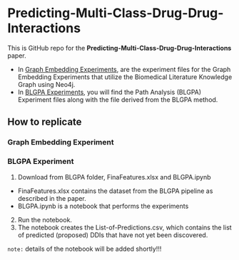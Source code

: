 # Predicting-Multi-Class-Drug-Drug-Interactions


This is GitHub repo for the **Predicting-Multi-Class-Drug-Drug-Interactions** paper.

- In [Graph Embedding Experiments](https://github.com/MariosVottas/Predicting-Multi-Class-Drug-Drug-Interactions/tree/main/Graph_Embedding_Experiments), are the experiment files for the Graph Embedding Experiments that utilize the Biomedical Literature Knowledge Graph using Neo4j.
- In [BLGPA Experiments](https://github.com/MariosVottas/Predicting-Multi-Class-Drug-Drug-Interactions/tree/main/BGLPA_Experiments), you will find the Path Analysis (BLGPA) Experiment files along with the file derived from the BLGPA method. 


## How to replicate

### Graph Embedding Experiment


### BLGPA Experiment
1. Download from BLGPA folder, FinaFeatures.xlsx and BLGPA.ipynb
  - FinaFeatures.xlsx contains the dataset from the BLGPA pipeline as described in the paper.
  - BLGPA.ipynb is a notebook that performs the experiments    
2. Run the notebook.
3. The notebook creates the List-of-Predictions.csv, which contains the list of predicted (proposed) DDIs that have not yet been discovered.

`note:` details of the notebook will be added shortly!!! 
